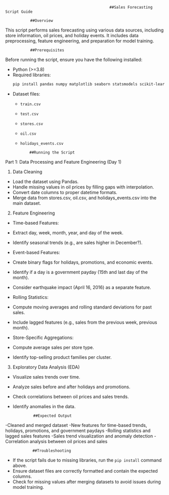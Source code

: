                                                   ##Sales Forecasting Script Guide 

               ##Overview
This script performs sales forecasting using various data sources, including store information, oil prices, and holiday events. It includes data preprocessing, feature engineering, and preparation for model training.

               ##Prerequisites
Before running the script, ensure you have the following installed:
- Python (>=3.8)
- Required libraries:
  ```bash
  pip install pandas numpy matplotlib seaborn statsmodels scikit-learn xgboost tensorflow
  ```
- Dataset files:
  - `train.csv`
  - `test.csv`
  - `stores.csv`
  - `oil.csv`
  - `holidays_events.csv`

            ##Running the Script
Part 1: Data Processing and Feature Engineering (Day 1)

1. Data Cleaning
- Load the dataset using Pandas.
- Handle missing values in oil prices by filling gaps with interpolation.
- Convert date columns to proper datetime formats.
- Merge data from stores.csv, oil.csv, and holidays_events.csv into the main dataset.

2. Feature Engineering
- Time-based Features:
- Extract day, week, month, year, and day of the week.
- Identify seasonal trends (e.g., are sales higher in December?).

- Event-based Features:
- Create binary flags for holidays, promotions, and economic events.
- Identify if a day is a government payday (15th and last day of the month).
- Consider earthquake impact (April 16, 2016) as a separate feature.

- Rolling Statistics:
- Compute moving averages and rolling standard deviations for past sales.
- Include lagged features (e.g., sales from the previous week, previous month).

- Store-Specific Aggregations:
- Compute average sales per store type.
- Identify top-selling product families per cluster.

3. Exploratory Data Analysis (EDA)
- Visualize sales trends over time.
- Analyze sales before and after holidays and promotions.
- Check correlations between oil prices and sales trends.
- Identify anomalies in the data.

               ##Expected Output
-Cleaned and merged dataset
-New features for time-based trends, holidays, promotions, and government paydays
-Rolling statistics and lagged sales features
-Sales trend visualization and anomaly detection
-Correlation analysis between oil prices and sales


                ##Troubleshooting
- If the script fails due to missing libraries, run the `pip install` command above.
- Ensure dataset files are correctly formatted and contain the expected columns.
- Check for missing values after merging datasets to avoid issues during model training.

